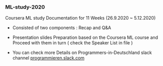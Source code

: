 ### ML-study-2020 
Coursera ML study Documentation for 11 Weeks (26.9.2020 ~ 5.12.2020) 

* Consisted of two components :  Recap and Q&A 

* Presentation slides Preparation based on the Coursera ML course and Proceed with them in turn ( check the Speaker List in file )

* You can check more Details on Programmers-in-Deutschland slack channel  [programmieren.slack.com](programmieren.slack.com)
